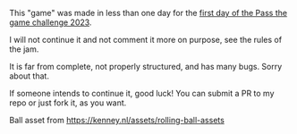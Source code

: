 This "game" was made in less than one day for the [first day of the Pass the game challenge 2023](https://itch.io/jam/day-1).

I will not continue it and not comment it more on purpose, see the rules of the jam.

It is far from complete, not properly structured, and has many bugs. Sorry about that.

If someone intends to continue it, good luck! You can submit a PR to my repo or just fork it, as you want.

Ball asset from https://kenney.nl/assets/rolling-ball-assets